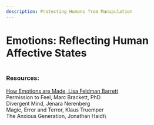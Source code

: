 ```yaml
---
description: Protecting Humans from Manipulation
---
```


# Emotions: Reflecting Human Affective States

<figure><img src="../../.gitbook/assets/Screenshot 2025-08-14 at 3.19.40 PM.png" alt=""><figcaption></figcaption></figure>

### Resources:

[How Emotions are Made, Lisa Feldman Barrett](https://lisafeldmanbarrett.com/books/how-emotions-are-made/)\
Permission to Feel, Marc Brackett, PhD\
Divergent Mind, Jenara Nerenberg\
Magic, Error and Terror, Klaus Truemper\
The Anxious Generation, Jonathan Haidt\
